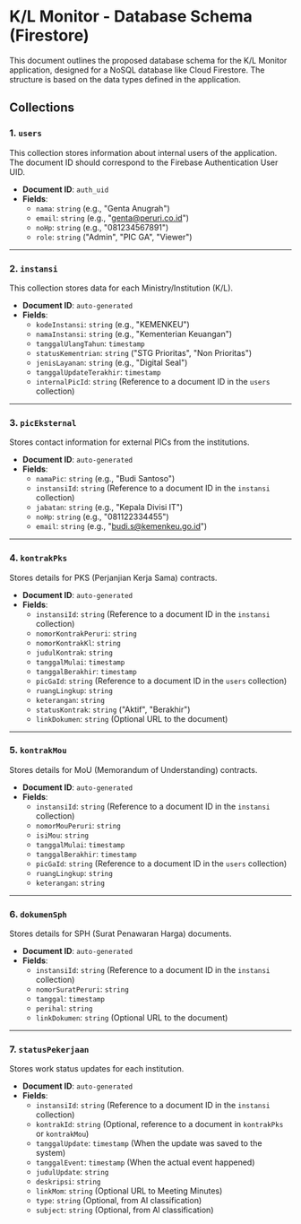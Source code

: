 # K/L Monitor - Database Schema (Firestore)

This document outlines the proposed database schema for the K/L Monitor application, designed for a NoSQL database like Cloud Firestore. The structure is based on the data types defined in the application.

## Collections

### 1. `users`

This collection stores information about internal users of the application. The document ID should correspond to the Firebase Authentication User UID.

- **Document ID**: `auth_uid`
- **Fields**:
  - `nama`: `string` (e.g., "Genta Anugrah")
  - `email`: `string` (e.g., "genta@peruri.co.id")
  - `noHp`: `string` (e.g., "081234567891")
  - `role`: `string` ("Admin", "PIC GA", "Viewer")

---

### 2. `instansi`

This collection stores data for each Ministry/Institution (K/L).

- **Document ID**: `auto-generated`
- **Fields**:
  - `kodeInstansi`: `string` (e.g., "KEMENKEU")
  - `namaInstansi`: `string` (e.g., "Kementerian Keuangan")
  - `tanggalUlangTahun`: `timestamp`
  - `statusKementrian`: `string` ("STG Prioritas", "Non Prioritas")
  - `jenisLayanan`: `string` (e.g., "Digital Seal")
  - `tanggalUpdateTerakhir`: `timestamp`
  - `internalPicId`: `string` (Reference to a document ID in the `users` collection)

---

### 3. `picEksternal`

Stores contact information for external PICs from the institutions.

- **Document ID**: `auto-generated`
- **Fields**:
  - `namaPic`: `string` (e.g., "Budi Santoso")
  - `instansiId`: `string` (Reference to a document ID in the `instansi` collection)
  - `jabatan`: `string` (e.g., "Kepala Divisi IT")
  - `noHp`: `string` (e.g., "081122334455")
  - `email`: `string` (e.g., "budi.s@kemenkeu.go.id")

---

### 4. `kontrakPks`

Stores details for PKS (Perjanjian Kerja Sama) contracts.

- **Document ID**: `auto-generated`
- **Fields**:
  - `instansiId`: `string` (Reference to a document ID in the `instansi` collection)
  - `nomorKontrakPeruri`: `string`
  - `nomorKontrakKl`: `string`
  - `judulKontrak`: `string`
  - `tanggalMulai`: `timestamp`
  - `tanggalBerakhir`: `timestamp`
  - `picGaId`: `string` (Reference to a document ID in the `users` collection)
  - `ruangLingkup`: `string`
  - `keterangan`: `string`
  - `statusKontrak`: `string` ("Aktif", "Berakhir")
  - `linkDokumen`: `string` (Optional URL to the document)

---

### 5. `kontrakMou`

Stores details for MoU (Memorandum of Understanding) contracts.

- **Document ID**: `auto-generated`
- **Fields**:
  - `instansiId`: `string` (Reference to a document ID in the `instansi` collection)
  - `nomorMouPeruri`: `string`
  - `isiMou`: `string`
  - `tanggalMulai`: `timestamp`
  - `tanggalBerakhir`: `timestamp`
  - `picGaId`: `string` (Reference to a document ID in the `users` collection)
  - `ruangLingkup`: `string`
  - `keterangan`: `string`

---

### 6. `dokumenSph`

Stores details for SPH (Surat Penawaran Harga) documents.

- **Document ID**: `auto-generated`
- **Fields**:
  - `instansiId`: `string` (Reference to a document ID in the `instansi` collection)
  - `nomorSuratPeruri`: `string`
  - `tanggal`: `timestamp`
  - `perihal`: `string`
  - `linkDokumen`: `string` (Optional URL to the document)

---

### 7. `statusPekerjaan`

Stores work status updates for each institution.

- **Document ID**: `auto-generated`
- **Fields**:
  - `instansiId`: `string` (Reference to a document ID in the `instansi` collection)
  - `kontrakId`: `string` (Optional, reference to a document in `kontrakPks` or `kontrakMou`)
  - `tanggalUpdate`: `timestamp` (When the update was saved to the system)
  - `tanggalEvent`: `timestamp` (When the actual event happened)
  - `judulUpdate`: `string`
  - `deskripsi`: `string`
  - `linkMom`: `string` (Optional URL to Meeting Minutes)
  - `type`: `string` (Optional, from AI classification)
  - `subject`: `string` (Optional, from AI classification)

